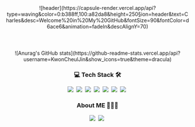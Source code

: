 
<header align="center" style="text-align:center">
![header](https://capsule-render.vercel.app/api?type=waving&color=0:b388ff,100:a82da8&height=250&section=header&text=Charles&desc=Welcome%20in%20My%20GitHub&fontSize=90&fontColor=d6ace6&animation=fadeIn&descAlignY=70)
 </header>

<div align="center" style="text-align:center">
 ![Anurag's GitHub stats](https://github-readme-stats.vercel.app/api?username=KwonCheulJin&show_icons=true&theme=dracula)
</div>
 
 <h3 align=center>💻 Tech Stack 🛠</h3>

 <p align=center>
  <img src="https://img.shields.io/badge/Java-007396?style=plastic&logo=Java&logoColor=white"/></a>&nbsp 
  <img src="https://img.shields.io/badge/Spring-6DB33F?style=plastic&logo=Spring&logoColor=white"/></a>&nbsp
  <img src="https://img.shields.io/badge/Spring Boot-6DB33F?style=plastic&logo=Spring Boot&logoColor=white"/></a>&nbsp
  <img src="https://img.shields.io/badge/JavaScript-F7DF1E?style=plastic&logo=JavaScript&logoColor=white"/></a>&nbsp
  <img src="https://img.shields.io/badge/CSS3-1572B6?style=plastic&logo=CSS3&logoColor=white"/></a>&nbsp
  <img src="https://img.shields.io/badge/MariaDB-003545?style=plastic&logo=MariaDB&logoColor=white"/></a>&nbsp
  <img src="https://img.shields.io/badge/MySQL-4479A1?style=plastic&logo=MySQL&logoColor=white"/></a>&nbsp
 </p>
  
 <h3 align=center>About ME 🧗🏻‍♀️</h3>
 
 <p align=center>
  <a href="https:/www.devkcj.com/"><img src="https://img.shields.io/badge/Tech Blog-000000?style=plastic&logo=GitHub&logoColor=white&link=https:/www.devkcj.com"/></a>&nbsp
 <a href="https:/www.devkcj.com/"><img src="https://img.shields.io/badge/Gmail-EA4335?style=plastic&logo=Gmail&logoColor=white&link=chkftm12@gmail.com"/></a>&nbsp
  </p>
<!--
**KwonCheulJin/KwonCheulJin** is a ✨ _special_ ✨ repository because its `README.md` (this file) appears on your GitHub profile.

Here are some ideas to get you started:

- 🔭 I’m currently working on ...
- 🌱 I’m currently learning ...
- 👯 I’m looking to collaborate on ...
- 🤔 I’m looking for help with ...
- 💬 Ask me about ...
- 📫 How to reach me: ...
- 😄 Pronouns: ...
- ⚡ Fun fact: ...
-->
